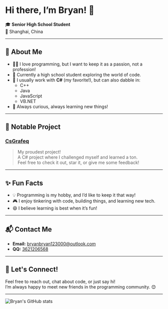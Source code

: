 # Hi there, I’m Bryan! 👋

🎓 **Senior High School Student**  
📍 Shanghai, China

---

## 👾 About Me

- 🧑‍💻 I love programming, but I want to keep it as a passion, not a profession!
- 🏫 Currently a high school student exploring the world of code.
- 💬 I usually work with **C#** (my favorite!), but can also dabble in:
  - C++
  - Java
  - JavaScript
  - VB.NET
- 🌟 Always curious, always learning new things!

---

## 🚀 Notable Project

### [CsGrafeq](https://github.com/jyswjjgdwtdtj/CsGrafeq)
> My proudest project!  
A C# project where I challenged myself and learned a ton.  
Feel free to check it out, star it, or give me some feedback!

---

## ✨ Fun Facts

- 💡 Programming is my hobby, and I’d like to keep it that way!
- 🎮 I enjoy tinkering with code, building things, and learning new tech.
- 😄 I believe learning is best when it’s fun!

---

## 📬 Contact Me

- **Email:** bryanbryan123000@outlook.com
- **QQ:** [3621206568](https://wpa.qq.com/wpa_jump_page?v=3&uin=3621206568&site=qq&menu=yes)

---

## 🌈 Let's Connect!

Feel free to reach out, chat about code, or just say hi!  
I’m always happy to meet new friends in the programming community. 😊

---

![Bryan's GitHub stats](https://github-readme-stats.vercel.app/api?username=jyswjjgdwtdtj&show_icons=true&theme=tokyonight)
